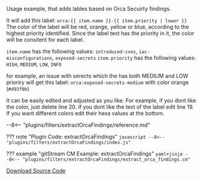 
Usage example, that adds lables based on Orca Secuirty findings.

It will add this label: `orca:{{ item.name }}-{{ item.priority | lower }}`
The color of the label will be red, orange, yellow or blue, according to the highest priority identified. Since the label text has the priority in it, the color will be consitent for each label.

`item.name` has the following values: `introduced-cves`, `iac-misconfigurations`, `exposed-secrets` 
`item.priority` has the following values: `HIGH`, `MEDIUM`, `LOW`, `INFO`

for example, an issue with serects which the has both MEDIUM and LOW prioriry will get this label:
`orca:exposed-secrets-medium` with color orange (`#d93f0b`)

It can be easily edited and adjusted as you like. For example, if you dont like the color, just delete line 20. if you dont like the text of the label edit line 19. If you want different colors edit their hexa values at the bottom.

--8<-- "plugins/filters/extractOrcaFindings/reference.md"

??? note "Plugin Code: extractOrcaFindings"
    ```javascript
    --8<-- "plugins/filters/extractOrcaFindings/index.js"
    ```
    <div class="result" markdown>
    <span>
    </span>
    </div>


??? example "gitStream CM Example: extractOrcaFindings"
    ```yaml+jinja
    --8<-- "plugins/filters/extractOrcaFindings/extract_orca_findings.cm"
    ```
    <div class="result" markdown>
    <span>
    </span>
    </div>

[Download Source Code](https://github.com/linear-b/gitstream/tree/main/plugins/filters/extractOrcaFindings)

